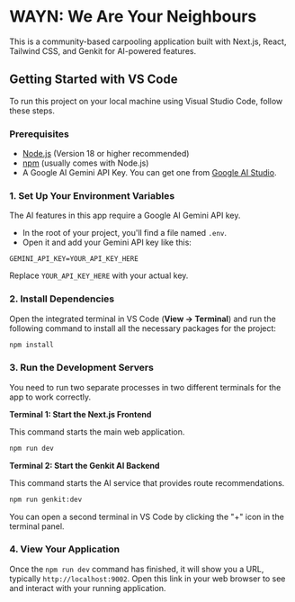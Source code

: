 # WAYN: We Are Your Neighbours

This is a community-based carpooling application built with Next.js, React, Tailwind CSS, and Genkit for AI-powered features.

## Getting Started with VS Code

To run this project on your local machine using Visual Studio Code, follow these steps.

### Prerequisites

- [Node.js](https://nodejs.org/en) (Version 18 or higher recommended)
- [npm](https://www.npmjs.com/) (usually comes with Node.js)
- A Google AI Gemini API Key. You can get one from [Google AI Studio](https://aistudio.google.com/app/apikey).

### 1. Set Up Your Environment Variables

The AI features in this app require a Google AI Gemini API key.

- In the root of your project, you'll find a file named `.env`.
- Open it and add your Gemini API key like this:

```
GEMINI_API_KEY=YOUR_API_KEY_HERE
```

Replace `YOUR_API_KEY_HERE` with your actual key.

### 2. Install Dependencies

Open the integrated terminal in VS Code (**View -> Terminal**) and run the following command to install all the necessary packages for the project:

```bash
npm install
```

### 3. Run the Development Servers

You need to run two separate processes in two different terminals for the app to work correctly.

**Terminal 1: Start the Next.js Frontend**

This command starts the main web application.

```bash
npm run dev
```

**Terminal 2: Start the Genkit AI Backend**

This command starts the AI service that provides route recommendations.

```bash
npm run genkit:dev
```

You can open a second terminal in VS Code by clicking the "+" icon in the terminal panel.

### 4. View Your Application

Once the `npm run dev` command has finished, it will show you a URL, typically `http://localhost:9002`. Open this link in your web browser to see and interact with your running application.
